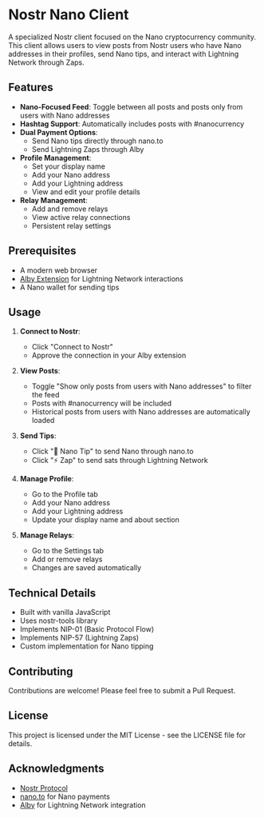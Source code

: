 # Nostr Nano Client

A specialized Nostr client focused on the Nano cryptocurrency community. This client allows users to view posts from Nostr users who have Nano addresses in their profiles, send Nano tips, and interact with Lightning Network through Zaps.

## Features

- **Nano-Focused Feed**: Toggle between all posts and posts only from users with Nano addresses
- **Hashtag Support**: Automatically includes posts with #nanocurrency
- **Dual Payment Options**: 
  - Send Nano tips directly through nano.to
  - Send Lightning Zaps through Alby
- **Profile Management**:
  - Set your display name
  - Add your Nano address
  - Add your Lightning address
  - View and edit your profile details
- **Relay Management**:
  - Add and remove relays
  - View active relay connections
  - Persistent relay settings

## Prerequisites

- A modern web browser
- [Alby Extension](https://getalby.com/) for Lightning Network interactions
- A Nano wallet for sending tips

## Usage

1. **Connect to Nostr**:
   - Click "Connect to Nostr"
   - Approve the connection in your Alby extension

2. **View Posts**:
   - Toggle "Show only posts from users with Nano addresses" to filter the feed
   - Posts with #nanocurrency will be included
   - Historical posts from users with Nano addresses are automatically loaded

3. **Send Tips**:
   - Click "🥦 Nano Tip" to send Nano through nano.to
   - Click "⚡ Zap" to send sats through Lightning Network

4. **Manage Profile**:
   - Go to the Profile tab
   - Add your Nano address
   - Add your Lightning address
   - Update your display name and about section

5. **Manage Relays**:
   - Go to the Settings tab
   - Add or remove relays
   - Changes are saved automatically

## Technical Details

- Built with vanilla JavaScript
- Uses nostr-tools library
- Implements NIP-01 (Basic Protocol Flow)
- Implements NIP-57 (Lightning Zaps)
- Custom implementation for Nano tipping

## Contributing

Contributions are welcome! Please feel free to submit a Pull Request.

## License

This project is licensed under the MIT License - see the LICENSE file for details.

## Acknowledgments

- [Nostr Protocol](https://github.com/nostr-protocol/nips)
- [nano.to](https://nano.to) for Nano payments
- [Alby](https://getalby.com) for Lightning Network integration